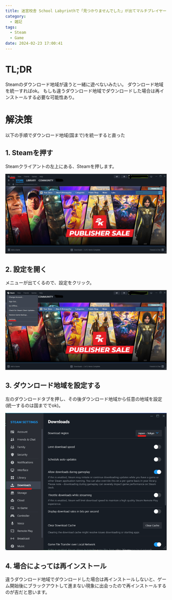 ```yaml
---
title: 迷宮校舎 School Labyrinthで「見つかりませんでした」が出てマルチプレイヤーに参加できない問題の解決策
category:
  - 雑記
tags:
  - Steam
  - Game
date: 2024-02-23 17:00:41
---
```


# TL;DR

Steamのダウンロード地域が違うと一緒に遊べないみたい。 ダウンロード地域を統一すればok。 もしも違うダウンロード地域でダウンロードした場合は再インストールする必要な可能性あり。

# 解決策

以下の手順でダウンロード地域(国まで)を統一すると直った

## 1. Steamを押す

Steamクライアントの左上にある、Steamを押します。

<img style=" display: inline-block" src="/images/posts/2024/02/steam-1.png">

## 2. 設定を開く

メニューが出てくるので、設定をクリック。

<img style=" display: inline-block" src="/images/posts/2024/02/steam-2.png">

## 3. ダウンロード地域を設定する

左のダウンロードタブを押し、その後ダウンロード地域から任意の地域を設定(統一するのは国まででok)。

<img style=" display: inline-block" src="/images/posts/2024/02/steam-3.png">

## 4. 場合によっては再インストール

違うダウンロード地域でダウンロードした場合は再インストールしないと、ゲーム開始後にブラックアウトして進まない現象に出会ったので再インストールするのが吉だと思います。